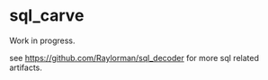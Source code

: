 # sql_carve

Work in progress.

see https://github.com/Raylorman/sql_decoder for more sql related artifacts.
